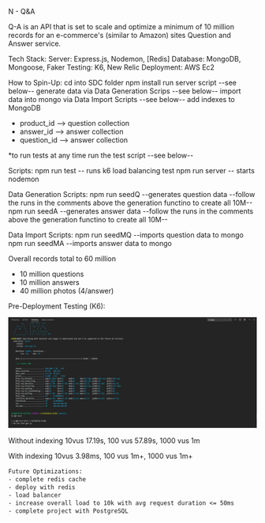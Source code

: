 N - Q&A

Q-A is an API that is set to scale and optimize a minimum of 10 million records for an e-commerce's (similar to Amazon) sites Question and Answer service.

Tech Stack:
Server: Express.js, Nodemon, [Redis]
Database: MongoDB, Mongoose, Faker
Testing: K6, New Relic
Deployment: AWS Ec2

How to Spin-Up:
 cd into SDC folder
 npm install
 run server script --see below--
 generate data via Data Generation Scrips --see below--
 import data into mongo via Data Import Scripts --see below--
 add indexes to MongoDB
  - product_id --> question collection
  - answer_id --> answer collection
  - question_id --> answer collection
 
*to run tests at any time run the test script --see below--


Scripts:
npm run test -- runs k6 load balancing test
npm run server -- starts nodemon

Data Generation Scripts:
npm run seedQ --generates question data --follow the runs in the comments above the generation functino to create all 10M--
npm run seedA --generates answer data --follow the runs in the comments above the generation functino to create all 10M--

Data Import Scripts:
npm run seedMQ --imports question data to mongo
npm run seedMA --imports answer data to mongo


Overall records total to 60 million
- 10 million questions 
- 10 million answers
- 40 million photos (4/answer)


Pre-Deployment Testing (K6):
 
 <img src='./SDC/k6Test10-17s.jpg'>

 Without indexing
  10vus     17.19s,
  100 vus   57.89s,
  1000 vus  1m
  
  With indexing
   10vus     3.98ms,
   100 vus   1m+,
   1000 vus  1m+
    
    
    Future Optimizations:
    - complete redis cache
    - deploy with redis
    - load balancer
    - increase overall load to 10k with avg request duration <= 50ms
    - complete project with PostgreSQL
